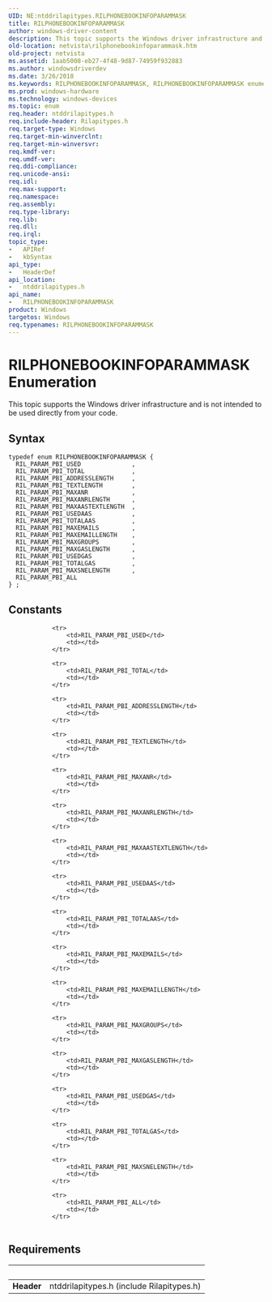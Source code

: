 ```yaml
---
UID: NE:ntddrilapitypes.RILPHONEBOOKINFOPARAMMASK
title: RILPHONEBOOKINFOPARAMMASK
author: windows-driver-content
description: This topic supports the Windows driver infrastructure and is not intended to be used directly from your code.
old-location: netvista\rilphonebookinfoparammask.htm
old-project: netvista
ms.assetid: 1aab5008-eb27-4f48-9d87-74959f932883
ms.author: windowsdriverdev
ms.date: 3/26/2018
ms.keywords: RILPHONEBOOKINFOPARAMMASK, RILPHONEBOOKINFOPARAMMASK enumeration [Network Drivers Starting with Windows Vista], RIL_PARAM_PBI_ADDRESSLENGTH, RIL_PARAM_PBI_ALL, RIL_PARAM_PBI_MAXAASTEXTLENGTH, RIL_PARAM_PBI_MAXANR, RIL_PARAM_PBI_MAXANRLENGTH, RIL_PARAM_PBI_MAXEMAILLENGTH, RIL_PARAM_PBI_MAXEMAILS, RIL_PARAM_PBI_MAXGASLENGTH, RIL_PARAM_PBI_MAXGROUPS, RIL_PARAM_PBI_MAXSNELENGTH, RIL_PARAM_PBI_TEXTLENGTH, RIL_PARAM_PBI_TOTAL, RIL_PARAM_PBI_TOTALAAS, RIL_PARAM_PBI_TOTALGAS, RIL_PARAM_PBI_USEDAAS, RIL_PARAM_PBI_USEDGAS, netvista.rilphonebookinfoparammask, ntddrilapitypes/RILPHONEBOOKINFOPARAMMASK, ntddrilapitypes/RIL_PARAM_PBI_ADDRESSLENGTH, ntddrilapitypes/RIL_PARAM_PBI_ALL, ntddrilapitypes/RIL_PARAM_PBI_MAXAASTEXTLENGTH, ntddrilapitypes/RIL_PARAM_PBI_MAXANR, ntddrilapitypes/RIL_PARAM_PBI_MAXANRLENGTH, ntddrilapitypes/RIL_PARAM_PBI_MAXEMAILLENGTH, ntddrilapitypes/RIL_PARAM_PBI_MAXEMAILS, ntddrilapitypes/RIL_PARAM_PBI_MAXGASLENGTH, ntddrilapitypes/RIL_PARAM_PBI_MAXGROUPS, ntddrilapitypes/RIL_PARAM_PBI_MAXSNELENGTH, ntddrilapitypes/RIL_PARAM_PBI_TEXTLENGTH, ntddrilapitypes/RIL_PARAM_PBI_TOTAL, ntddrilapitypes/RIL_PARAM_PBI_TOTALAAS, ntddrilapitypes/RIL_PARAM_PBI_TOTALGAS, ntddrilapitypes/RIL_PARAM_PBI_USEDAAS, ntddrilapitypes/RIL_PARAM_PBI_USEDGAS
ms.prod: windows-hardware
ms.technology: windows-devices
ms.topic: enum
req.header: ntddrilapitypes.h
req.include-header: Rilapitypes.h
req.target-type: Windows
req.target-min-winverclnt: 
req.target-min-winversvr: 
req.kmdf-ver: 
req.umdf-ver: 
req.ddi-compliance: 
req.unicode-ansi: 
req.idl: 
req.max-support: 
req.namespace: 
req.assembly: 
req.type-library: 
req.lib: 
req.dll: 
req.irql: 
topic_type:
-	APIRef
-	kbSyntax
api_type:
-	HeaderDef
api_location:
-	ntddrilapitypes.h
api_name:
-	RILPHONEBOOKINFOPARAMMASK
product: Windows
targetos: Windows
req.typenames: RILPHONEBOOKINFOPARAMMASK
---
```


# RILPHONEBOOKINFOPARAMMASK Enumeration
This topic supports the Windows driver infrastructure and is not intended to be used directly from your code.

## Syntax
```
typedef enum RILPHONEBOOKINFOPARAMMASK {
  RIL_PARAM_PBI_USED              ,
  RIL_PARAM_PBI_TOTAL             ,
  RIL_PARAM_PBI_ADDRESSLENGTH     ,
  RIL_PARAM_PBI_TEXTLENGTH        ,
  RIL_PARAM_PBI_MAXANR            ,
  RIL_PARAM_PBI_MAXANRLENGTH      ,
  RIL_PARAM_PBI_MAXAASTEXTLENGTH  ,
  RIL_PARAM_PBI_USEDAAS           ,
  RIL_PARAM_PBI_TOTALAAS          ,
  RIL_PARAM_PBI_MAXEMAILS         ,
  RIL_PARAM_PBI_MAXEMAILLENGTH    ,
  RIL_PARAM_PBI_MAXGROUPS         ,
  RIL_PARAM_PBI_MAXGASLENGTH      ,
  RIL_PARAM_PBI_USEDGAS           ,
  RIL_PARAM_PBI_TOTALGAS          ,
  RIL_PARAM_PBI_MAXSNELENGTH      ,
  RIL_PARAM_PBI_ALL
} ;
```

## Constants

<table>
            
                <tr>
                    <td>RIL_PARAM_PBI_USED</td>
                    <td></td>
                </tr>
            
                <tr>
                    <td>RIL_PARAM_PBI_TOTAL</td>
                    <td></td>
                </tr>
            
                <tr>
                    <td>RIL_PARAM_PBI_ADDRESSLENGTH</td>
                    <td></td>
                </tr>
            
                <tr>
                    <td>RIL_PARAM_PBI_TEXTLENGTH</td>
                    <td></td>
                </tr>
            
                <tr>
                    <td>RIL_PARAM_PBI_MAXANR</td>
                    <td></td>
                </tr>
            
                <tr>
                    <td>RIL_PARAM_PBI_MAXANRLENGTH</td>
                    <td></td>
                </tr>
            
                <tr>
                    <td>RIL_PARAM_PBI_MAXAASTEXTLENGTH</td>
                    <td></td>
                </tr>
            
                <tr>
                    <td>RIL_PARAM_PBI_USEDAAS</td>
                    <td></td>
                </tr>
            
                <tr>
                    <td>RIL_PARAM_PBI_TOTALAAS</td>
                    <td></td>
                </tr>
            
                <tr>
                    <td>RIL_PARAM_PBI_MAXEMAILS</td>
                    <td></td>
                </tr>
            
                <tr>
                    <td>RIL_PARAM_PBI_MAXEMAILLENGTH</td>
                    <td></td>
                </tr>
            
                <tr>
                    <td>RIL_PARAM_PBI_MAXGROUPS</td>
                    <td></td>
                </tr>
            
                <tr>
                    <td>RIL_PARAM_PBI_MAXGASLENGTH</td>
                    <td></td>
                </tr>
            
                <tr>
                    <td>RIL_PARAM_PBI_USEDGAS</td>
                    <td></td>
                </tr>
            
                <tr>
                    <td>RIL_PARAM_PBI_TOTALGAS</td>
                    <td></td>
                </tr>
            
                <tr>
                    <td>RIL_PARAM_PBI_MAXSNELENGTH</td>
                    <td></td>
                </tr>
            
                <tr>
                    <td>RIL_PARAM_PBI_ALL</td>
                    <td></td>
                </tr>
</table>


## Requirements
| &nbsp; | &nbsp; |
| ---- |:---- |
| **Header** | ntddrilapitypes.h (include Rilapitypes.h) |